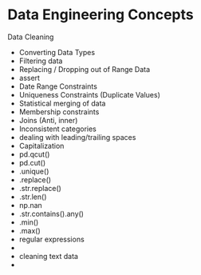 # Data Engineering Concepts

Data Cleaning
* Converting Data Types
* Filtering data
* Replacing / Dropping out of Range Data
* assert
* Date Range Constraints
* Uniqueness Constraints (Duplicate Values)
* Statistical merging of data
* Membership constraints
* Joins (Anti, inner)
* Inconsistent categories
* dealing with leading/trailing spaces
* Capitalization
* pd.qcut()
* pd.cut()
* .unique()
* .replace()
* .str.replace()
* .str.len()
* np.nan
* .str.contains().any()
* .min()
* .max()
* regular expressions
* 
* cleaning text data
* 
